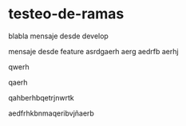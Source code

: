 # testeo-de-ramas
blabla
mensaje desde develop

mensaje desde feature
asrdgaerh
aerg
aedrfb
aerhj


qwerh

qaerh

qahberhbqetrjnwrtk

aedfrhkbnmaqeribvjñaerb

